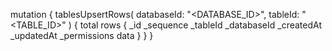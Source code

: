 mutation {
    tablesUpsertRows(
        databaseId: "<DATABASE_ID>",
        tableId: "<TABLE_ID>"
    ) {
        total
        rows {
            _id
            _sequence
            _tableId
            _databaseId
            _createdAt
            _updatedAt
            _permissions
            data
        }
    }
}
